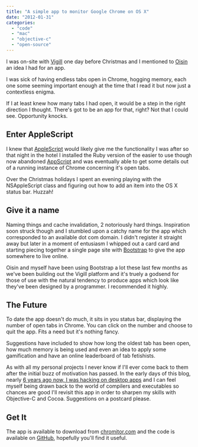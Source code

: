 ```yaml
---
title: "A simple app to monitor Google Chrome on OS X"
date: "2012-01-31"
categories: 
  - "code"
  - "mac"
  - "objective-c"
  - "open-source"
---
```


I was on-site with [Vigill](https://twitter.com/_vigill) one day before Christmas and I mentioned to [Oisin](https://twitter.com/oisin) an idea I had for an app.

I was sick of having endless tabs open in Chrome, hogging memory, each one some seeming important enough at the time that I read it but now just a contextless enigma.

If I at least knew how many tabs I had open, it would be a step in the right direction I thought. There's got to be an app for that, right? Not that I could see. Opportunity knocks.

## Enter AppleScript

I knew that [AppleScript](http://en.wikipedia.org/wiki/AppleScript) would likely give me the functionality I was after so that night in the hotel I installed the Ruby version of the easier to use though now abandoned [AppScript](http://appscript.sourceforge.net/) and was eventually able to get some details out of a running instance of Chrome concerning it's open tabs.

Over the Christmas holidays I spent an evening playing with the NSAppleScript class and figuring out how to add an item into the OS X status bar. Huzzah!

## Give it a name

Naming things and cache invalidation, 2 notoriously hard things. Inspiration soon struck though and I stumbled upon a catchy name for the app which corresponded to an available dot com domain. I didn't register it straight away but later in a moment of entusiasm I whipped out a card card and starting piecing together a single page site with [Bootstrap](http://twitter.github.com/bootstrap/) to give the app somewhere to live online.

Oisin and myself have been using Bootstrap a lot these last few months as we've been building out the Vigill platform and it's truely a godsend for those of use with the natural tendency to produce apps which look like they've been designed by a programmer. I recommended it highly.

## The Future

To date the app doesn't do much, it sits in you status bar, displaying the number of open tabs in Chrome. You can click on the number and choose to quit the app. Fits a need but it's nothing fancy.

Suggestions have included to show how long the oldest tab has been open, how much memory is being used and even an idea to apply some gamification and have an online leaderboard of tab fetishists.

As with all my personal projects I never know if I'll ever come back to them after the initial buzz of motivation has passed. In the early days of this blog, nearly [6 years ago now, I was hacking on desktop apps](/2006/08/09/its-alive/) and I can feel myself being drawn back to the world of compilers and executables so chances are good I'll revisit this app in order to sharpen my skills with Objective-C and Cocoa. Suggestions on a postcard please.

## Get It

The app is available to download from [chromitor.com](http://chromitor.com) and the code is available on [GitHub](https://github.com/stevenwilkin/chromitor), hopefully you'll find it useful.
